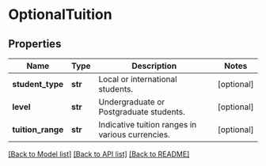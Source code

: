 # OptionalTuition


## Properties
Name | Type | Description | Notes
------------ | ------------- | ------------- | -------------
**student_type** | **str** | Local or international students. | [optional] 
**level** | **str** | Undergraduate or Postgraduate students. | [optional] 
**tuition_range** | **str** | Indicative tuition ranges in various currencies. | [optional] 

[[Back to Model list]](../README.md#documentation-for-models) [[Back to API list]](../README.md#documentation-for-api-endpoints) [[Back to README]](../README.md)


